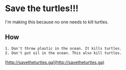 # Save the turtles!!!
I'm making this because no one needs to kill turtles.

## How
```html
1. Don't throw plastic in the ocean. It kills turtles.
2. Don't put oil in the ocean. This also kill turtles.
```
[http://savetheturtles.ga](http://savetheturtles.ga)
